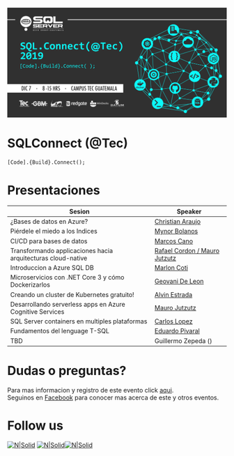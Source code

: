 ![Header](header.jpg)
# SQLConnect (@Tec)
```
[Code].{Build}.Connect();
```
# Presentaciones

Sesion | Speaker
--- | --- 
¿Bases de datos en Azure? | [Christian Araujo]()
Piérdele el miedo a los Indices | [Mynor Bolanos]()
CI/CD para bases de datos | [Marcos Cano]()
Transformando applicaciones hacia arquitecturas cloud-native | [Rafael Cordon / Mauro Jutzutz]()
Introduccion a Azure SQL DB | [Marlon Coti]()
Microservicios con .NET Core 3 y cómo Dockerizarlos | [Geovani De Leon]()
Creando un cluster de Kubernetes gratuito! | [Alvin Estrada]()
Desarrollando serverless apps en Azure Cognitive Services | [Mauro Jutzutz ]()
SQL Server containers en multiples plataformas | [Carlos Lopez]()
Fundamentos del lenguage T-SQL | [Eduardo Pivaral]()
TBD | Guillermo Zepeda ()

# Dudas o preguntas?
Para mas informacion y registro de este evento click [aqui](https://sqlconnect_2019.eventbrite.com).  
Seguinos en [Facebook](https://www.facebook.com/groups/gtssug/) para conocer mas acerca de este y otros eventos.

# Follow us
[![N|Solid](http://dbamastery.com/wp-content/uploads/2018/08/if_twitter_circle_color_107170.png)](https://twitter.com/gtssug) [![N|Solid](http://dbamastery.com/wp-content/uploads/2018/08/if_github_circle_black_107161.png)](https://github.com/GTSSUG)[![N|Solid](http://dbamastery.com/wp-content/uploads/2018/08/if_browser_1055104.png)](https://www.facebook.com/groups/gtssug/)
